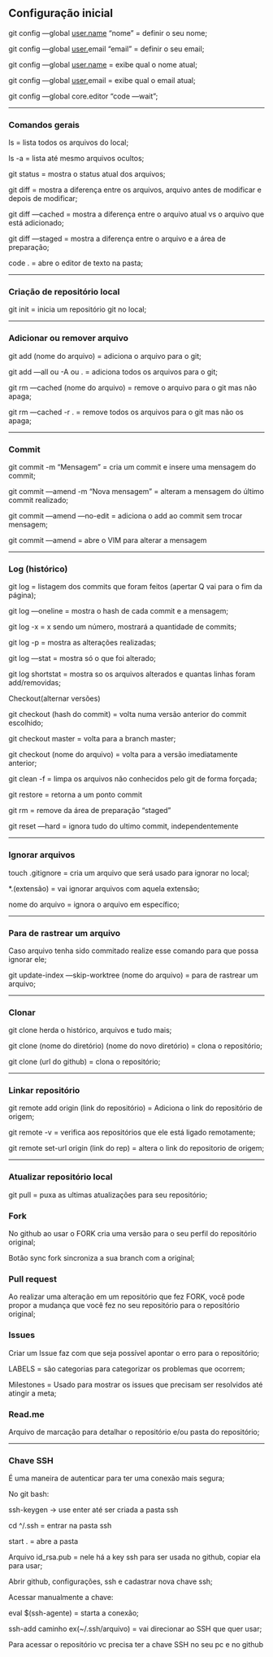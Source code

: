 ## Configuração inicial

git config —global [user.name](http://user.name) “nome” = definir o seu nome;

git config —global [user.](http://user.name)email “email” = definir o seu email;

git config —global [user.name](http://user.name)  = exibe qual o nome atual;

git config —global [user.](http://user.name)email  = exibe qual o email atual;

git config —global core.editor “code —wait”;

---
### Comandos gerais

ls = lista todos os arquivos do local;

ls -a = lista até mesmo arquivos ocultos;

git status = mostra o status atual dos arquivos;

git diff = mostra a diferença entre os arquivos, arquivo antes de modificar e depois de modificar;

git diff —cached = mostra a diferença entre o arquivo atual vs o arquivo que está adicionado;

git diff —staged = mostra a diferença entre o arquivo e a área de preparação;

code . = abre o editor de texto na pasta;

---

### Criação de repositório local

git init = inicia um repositório git no local;

---

### Adicionar ou remover arquivo

git add (nome do arquivo) = adiciona o arquivo para o git;

git add —all ou -A ou . = adiciona todos os arquivos para o git;

git rm —cached (nome do arquivo) = remove o arquivo para o git mas não apaga;

git rm —cached -r . = remove todos os arquivos para o git mas não os apaga;

---

### Commit

git commit -m “Mensagem” = cria um commit e insere uma mensagem do commit;

git commit —amend -m “Nova mensagem” = alteram a mensagem do último commit realizado;

git commit —amend —no-edit = adiciona o add ao commit sem trocar mensagem;

git commit —amend = abre o VIM para alterar a mensagem

---

### Log (histórico)

git log = listagem dos commits que foram feitos (apertar Q vai para o fim da página);

git log —oneline = mostra o hash de cada commit e a mensagem;

git log -x = x sendo um número, mostrará a quantidade de commits;

git log -p = mostra as alterações realizadas;

git log —stat = mostra só o que foi alterado;

git log shortstat = mostra so os arquivos alterados e quantas linhas foram add/removidas;

Checkout(alternar versões)

git checkout (hash do commit) = volta numa versão anterior do commit escolhido;

git checkout master = volta para a branch master;

git checkout (nome do arquivo) = volta para a versão imediatamente anterior;

git clean -f  = limpa os arquivos não conhecidos pelo git de forma forçada;

git restore = retorna a um ponto commit

git rm = remove da área de preparação “staged”

git reset —hard = ignora tudo do ultimo commit, independentemente

---


### Ignorar arquivos

touch .gitignore = cria um arquivo que será usado para ignorar no local;

*.(extensão) = vai ignorar arquivos com aquela extensão;

nome do arquivo = ignora o arquivo em específico;

---

### Para de rastrear um arquivo

Caso arquivo tenha sido commitado realize esse comando para que possa ignorar ele;

git update-index —skip-worktree (nome do arquivo) = para de rastrear um arquivo;

---

### Clonar

git clone herda o histórico, arquivos e tudo mais;

git clone (nome do diretório) (nome do novo diretório) = clona o repositório;

git clone (url do github) = clona o repositório;

---

### Linkar repositório

git remote add origin (link do repositório) = Adiciona o link do repositório de origem;

git remote -v = verifica aos repositórios que ele está ligado remotamente;

git remote set-url origin (link do rep) = altera o link do repositorio de origem; 

---

### Atualizar repositório local

git pull = puxa as ultimas atualizações para seu repositório;

### Fork

No github ao usar o FORK cria uma versão para o seu perfil do repositório original;

Botão sync fork sincroniza a sua branch com a original;

### Pull request

Ao realizar uma alteração em um repositório que fez FORK, você pode propor a mudança que você fez no seu repositório para o repositório original;

### Issues

Criar um Issue faz com que seja possível apontar o erro para o repositório;

LABELS = são categorias para categorizar os problemas que ocorrem;

Milestones = Usado para mostrar os issues que precisam ser resolvidos até atingir a meta;

### Read.me

Arquivo de marcação para detalhar o repositório e/ou pasta do repositório;

---

### Chave SSH

É uma maneira de autenticar para ter uma conexão mais segura;

No git bash:

ssh-keygen → use enter até ser criada a pasta ssh

cd ^/.ssh = entrar na pasta ssh

start .  = abre a pasta

Arquivo id_rsa.pub = nele há a key ssh para ser usada no github, copiar ela para usar;

Abrir github, configurações, ssh e cadastrar nova chave ssh;

Acessar manualmente a chave:

eval $(ssh-agente) = starta a conexão;

ssh-add caminho ex(~/.ssh/arquivo) = vai direcionar ao SSH que quer usar;

Para acessar o repositório vc precisa ter a chave SSH no seu pc e no github